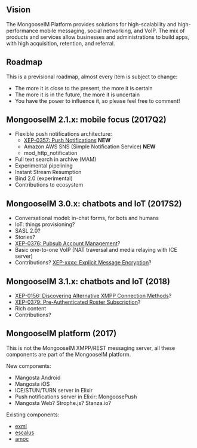 ## Vision

The MongooseIM Platform provides solutions for high-scalability and high-performance mobile messaging, social networking, and VoIP. The mix of products and services allow businesses and administrations to build apps, with high acquisition, retention, and referral.

## Roadmap

This is a previsional roadmap, almost every item is subject to change:
* The more it is close to the present, the more it is certain
* The more it is in the future, the more it is uncertain
* You have the power to influence it, so please feel free to comment!

## MongooseIM 2.1.x: mobile focus (2017Q2)

* Flexible push notifications architecture:
    * [XEP-0357: Push Notifications](https://xmpp.org/extensions/xep-0357.html) **NEW**
    * Amazon AWS SNS (Simple Notification Service) **NEW**
    * mod_http_notification
* Full text search in archive (MAM)
* Experimental pipelining
* Instant Stream Resumption
* Bind 2.0 (experimental)
* Contributions to ecosystem

## MongooseIM 3.0.x: chatbots and IoT (2017S2)

* Conversational model: in-chat forms, for bots and humans
* IoT: things provisioning?
* SASL 2.0?
* Stories?
* [XEP-0376: Pubsub Account Management](https://xmpp.org/extensions/xep-0376.html)?
* Basic one-to-one VoIP (NAT traversal and media relaying with ICE server)
* Contributions? [XEP-xxxx: Explicit Message Encryption](https://xmpp.org/extensions/inbox/eme.html)?

## MongooseIM 3.1.x: chatbots and IoT (2018)

* [XEP-0156: Discovering Alternative XMPP Connection Methods](http://xmpp.org/extensions/xep-0156.html)?
* [XEP-0379: Pre-Authenticated Roster Subscription](https://xmpp.org/extensions/xep-0379.html)?
* Rich content
* Contributions?

## MongooseIM platform (2017)

This is not the MongooseIM XMPP/REST messaging server, all these components are part of the MongooseIM platform.

New components:
* Mangosta Android
* Mangosta iOS
* ICE/STUN/TURN server in Elixir
* Push notifications server in Elixir: MongoosePush
* Mangosta Web? Strophe.js? Stanza.io?

Existing components:
* [exml](https://github.com/esl/exml)
* [escalus](https://github.com/esl/escalus)
* [amoc](https://github.com/esl/amoc)
